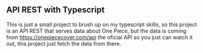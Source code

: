 ## API REST with Typescript

This is just a small project to brush up on my typescript skills, so this project is an API REST that serves data about One Piece, but the data is coming from <https://onepiececover.com/api> the oficial API so you just can watch it out, this project just fetch the data from there.